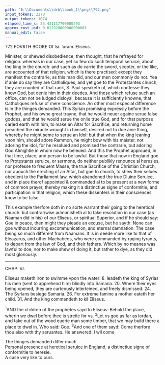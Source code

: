 ```yaml
---
path: "E:\\Documents\\drb\\book_1\\png\\792.png"
input_tokens: 2270
output_tokens: 1074
elapsed_time_s: 25.431117700000293
approx_cost_usd: 0.022920000000000003
manual_edit: false
---
```

772 FOVRTH BOOKE Of Isi. Ioram. Eliseus.

Minister, or shewed disobedience, then thought, that he refrayed for religion: whereas in our case, yet so few do such temporal seruice, about the king in the church: and such as do carrie the sword, scepter, or the like, are accounted of that religion, which is there practised; except they manifest the contrarie, as this man did, and our men commonly do not. Yea if anie do say they are Catholiques, and yet goe to the Protestantes church, they are counted of that rank, S. Paul speaketh of, which confesse they know God, but denie him in their deedes. And those which refuse such an office, can not be iudged disloyal, because it is sufficiently knowne, that Catholiques refuse of mere conscience. An other most especial difference is in the thinges demanded. This Syrian promising expressly before the Prophet, and his owne great trayne, that he would neuer againe serue false goddes, and that he would serue the onlie true God, and for that purpose caried earth with him, to make an Altar for Sacrifice, and returning home preached the miracle wrought in himself, desired not to doe anie thing, whereby he might seme to serue an Idol: but that when the king leaning vpon him, should adore Remmon, he might bow with his maister, not adoring the idol, for he resolued and promised the contrarie, but adoring God Almightie in whom now he beleued. And this the Prophet approued, in that time, place, and person to be lawful. But those that now in England goe to Protestants seruice, or sermons, do neither publikly renounce al heresies, nor professe to frequent Masse, the true Sacrifice of the Christian Church, nor auouch the erecting of an Altar, but goe to church, to shew their selues obedient to the Parliament law, which abandoned the true Diuine Seruice, and in place therof appointed & commanded al to be present at a new forme of common prayer, thereby making it a distinctiue signe of conformitie, and participation in that religion, which these dissenters in their consciences know to be false.

This example therfore doth in no sorte warrant their going to the heretical church: but contrariwise admonisheth al to take resolution in our case (as Naaman did in his) of our Eliseus, or spiritual Superior, and if he should say: Goe in peace, then might they pleade an excuse, but he sayth: None can goe without incurring excommunication, and eternal damnation. The case being so much different from Naamans. It is in deede more like to that of Eleazarus, and other Machabees, who were commanded by raging tyrants, to depart from the law of God, and their fathers. Which by no meanes was lawful to doe, nor to make shew of doing it, but rather to dye, as they did most gloriously.

<hr>

CHAP. VI.

Eliseus maketh iron to swimme vpon the water: 8. leadeth the king of Syrias his men (sent to apprehend him) blindly into Samaria. 20. Where their eyes being opened, they are curteously interteined, and freely dismissed. 24. The Syrians besiege Samaria. 26. For extreme famine a mother eateth her child. 31. And the king commandeth to kil Eliseus.

<sup>1</sup>AND the children of the prophetes sayd to Eliseus: Behold the place, wherin we dwel before thee is streite for vs. <sup>2</sup>Let vs goe as far as Iordan, and take out of the wood euerie man some timber, that we may build there a place to dwel in. Who said: Goe. <sup>3</sup>And one of them sayd: Come therfore thou also with thy seruantes. He answered: I wil come

[^1]: Til. 2.

[^2]: D. 615. Iun. Bez. tino. 23.

[^3]: 2. Mac. chab. 6. 7.

<aside>The thinges demanded differ much.</aside>

<aside>Personal presence at heretical seruice in England, a distinctiue signe of conformitie to heresie.</aside>

<aside>A case very like to ours.</aside>